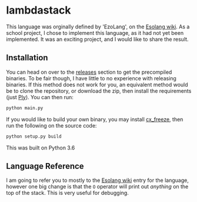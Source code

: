 # lambdastack

This language was orginally defined by 'EzoLang', on the [Esolang wiki](https://www.esolangs.org/wiki/Lambdastack). As a school project, I chose to implement this language, as it had not yet been implemented. It was an exciting project, and I would like to share the result.

## Installation

You can head on over to the [releases](https://github.com/SPK44/lambdastack/releases/latest) section to get the precompiled binaries. To be fair though, I have little to no experience with releasing binaries. If this method does not work for you, an equivalent method would be to clone the repository, or download the zip, then install the requirements (just [Ply](https://github.com/dabeaz/ply)). You can then run:

``` bash
python main.py
```

If you would like to build your own binary, you may install [cx_freeze](https://github.com/anthony-tuininga/cx_Freeze), then run the following on the source code:

``` bash
python setup.py build
```

This was built on Python 3.6

## Language Reference

I am going to refer you to mostly to the [Esolang wiki](https://www.esolangs.org/wiki/Lambdastack) entry for the language, however one big change is that the `O` operator will print out _anything_ on the top of the stack. This is very useful for debugging.
